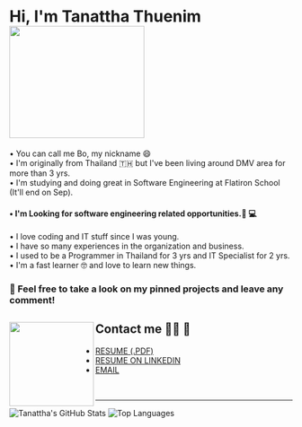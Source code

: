 
# Hi, I'm Tanattha Thuenim  <img src="https://media.giphy.com/media/WOwiryOPA0G6jhKqB0/giphy.gif" width="240" height="200" />

• You can call me Bo, my nickname 😄 </br>
• I'm originally from Thailand 🇹🇭 but I've been living around DMV area for more than 3 yrs. </br>
• I'm studying and doing great in Software Engineering at Flatiron School (It'll end on Sep). </br>
#### • I'm Looking for software engineering related opportunities.👀 💻 </br>
• I love coding and IT stuff since I was young. </br>
• I have so many experiences in the organization and business.  </br>
• I used to be a Programmer in Thailand for 3 yrs and IT Specialist for 2 yrs. </br>
• I'm a fast learner 🤓  and love to learn new things.</br>

### 🔸 Feel free to take a look on my pinned projects and leave any comment!

## Contact me 👩🏻 📧 <img src="https://media.giphy.com/media/huDbeRCslqAWRJpRJA/giphy.gif" align="left" width="150" height="150"/>

- [RESUME (.PDF)](https://drive.google.com/file/d/1FkBOPaBidPZpVPVx1gFlQCsVH1E1iGiX/view?usp=sharing) </br> 
- [RESUME ON LINKEDIN](https://www.linkedin.com/in/tanattha-thuenim-5b67b31b3/)</br>
- [EMAIL](mailto:tanattha.thuenim@gmail.com")
</br>
<hr>

![Tanattha's GitHub Stats](https://github-readme-stats.vercel.app/api?username=Tanattha&hide=stars&count_private=true&show_icons=true&theme=vue)
![Top Languages](https://github-readme-stats.vercel.app/api/top-langs/?username=Tanattha&layout=compact&theme=vue)
